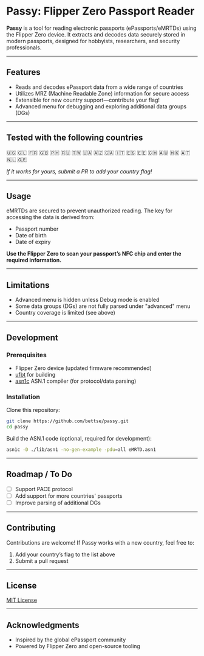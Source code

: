 # Passy: Flipper Zero Passport Reader

**Passy** is a tool for reading electronic passports (ePassports/eMRTDs) using the Flipper Zero device. It extracts and decodes data securely stored in modern passports, designed for hobbyists, researchers, and security professionals.

---

## Features

- Reads and decodes ePassport data from a wide range of countries
- Utilizes MRZ (Machine Readable Zone) information for secure access
- Extensible for new country support—contribute your flag!
- Advanced menu for debugging and exploring additional data groups (DGs)

---

## Tested with the following countries

🇺🇸
🇨🇱
🇫🇷
🇬🇧
🇵🇭
🇷🇺
🇹🇼
🇺🇦
🇦🇿
🇨🇦
🇮🇹
🇪🇸
🇪🇪
🇨🇭
🇦🇺
🇭🇰
🇦🇹
🇳🇱
🇬🇪


*If it works for yours, submit a PR to add your country flag!*

---

## Usage

eMRTDs are secured to prevent unauthorized reading. The key for accessing the data is derived from:

- Passport number
- Date of birth
- Date of expiry

**Use the Flipper Zero to scan your passport’s NFC chip and enter the required information.**

---

## Limitations

- Advanced menu is hidden unless Debug mode is enabled
- Some data groups (DGs) are not fully parsed under "advanced" menu
- Country coverage is limited (see above)

---

## Development

### Prerequisites

- Flipper Zero device (updated firmware recommended)
- [ufbt](https://github.com/flipperdevices/flipperzero-ufbt) for building
- [asn1c](https://github.com/vlm/asn1c) ASN.1 compiler (for protocol/data parsing)

### Installation

Clone this repository:

```bash
git clone https://github.com/bettse/passy.git
cd passy
```

Build the ASN.1 code (optional, required for development):

```bash
asn1c -D ./lib/asn1 -no-gen-example -pdu=all eMRTD.asn1
```

---

## Roadmap / To Do

- [ ] Support PACE protocol
- [ ] Add support for more countries' passports
- [ ] Improve parsing of additional DGs

---

## Contributing

Contributions are welcome! If Passy works with a new country, feel free to:

1. Add your country’s flag to the list above
2. Submit a pull request

---

## License

[MIT License](LICENSE)

---

## Acknowledgments

- Inspired by the global ePassport community
- Powered by Flipper Zero and open-source tooling
